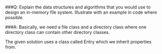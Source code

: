 ###Q:
Explain the data structures and algorithms that you would use to design an in-memory file system. Illustrate with an example in code where possible.

###A:
Basically, we need a file class and a directory class where one directory class can contain other directory classes.

The given solution uses a class called Entry which we inherit properties from.
